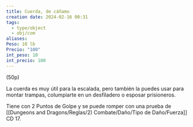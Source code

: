 ```yaml
---
title: Cuerda, de cáñamo
creation date: 2024-02-16 00:31
tags:
  - type/object
  - obj/com
aliases: 
Peso: 10 lb
Precio: "100"
int_peso: 10
int_precio: 100
---
```

(50p)

La cuerda es muy útil para la escalada, pero también la puedes usar para montar trampas, columpiarte en un desfiladero o esposar prisioneros.

Tiene con 2 Puntos de Golpe y se puede romper con una prueba de [[Dungeons and Dragons/Reglas/2) Combate/Daño/Tipo de Daño/Fuerza]] CD 17.